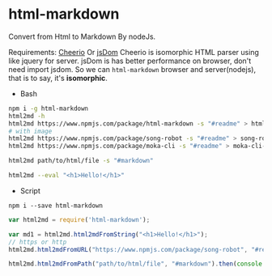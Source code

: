 # html-markdown

Convert from Html to Markdown By nodeJs.

Requirements: [Cheerio](https://github.com/cheeriojs/cheerio) Or [jsDom](https://github.com/tmpvar/jsdom)
Cheerio is isomorphic HTML parser using like jquery for server.
jsDom is has better performance on browser, don't need import jsdom.
So we can `html-markdown` browser and server(nodejs), that is to say, it's **isomorphic**.

- Bash

```bash
npm i -g html-markdown
html2md -h
html2md https://www.npmjs.com/package/html-markdown -s "#readme" > html-markdown-readme.md
# with image
html2md https://www.npmjs.com/package/song-robot -s "#readme" > song-robot-readme.md
html2md https://www.npmjs.com/package/moka-cli -s "#readme" > moka-cli-readme.md

html2md path/to/html/file -s "#markdown"

html2md --eval "<h1>Hello!</h1>"
```

- Script

```
npm i --save html-markdown
```

```javascript
var html2md = require('html-markdown');

var md1 = html2md.html2mdFromString("<h1>Hello!</h1>");
// https or http
html2md.html2mdFromURL("https://www.npmjs.com/package/song-robot", "#readme").then(console.log);

html2md.html2mdFromPath("path/to/html/file", "#markdown").then(console.log);
```